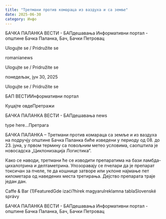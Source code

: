 ```yaml
---
title: "Третмани против комараца из ваздуха и са земље"
date: 2025-06-30
category: Инфо
---
```


БАЧКА ПАЛАНКА ВЕСТИ - БАПдешавања Информативни портал - општине Бачка Паланка, Бач, Бачки Петровац

Ulogujte se / Pridružite se

romanianews

Ulogujte se / Pridružite se

понедељак, јун 30, 2025

Ulogujte se / Pridružite se

БАП ВЕСТИИнформативни портал

Куцајте овдеПретражи

БАЧКА ПАЛАНКА ВЕСТИ - БАПдешавања news

type here...Претрага

БАЧКА ПАЛАНКА – Третмани против комараца са земље и из ваздуха на подручју општине Бачка Паланка биће изведени у периоду од 08. до 23. јуна, у првом термину са повољним метео условима, саопштила је новосадска „Циклонизација Логистика“.

Како се наводи, третмани ће се изводити препаратима на бази ламбда-цихалотрина и делтаметрина. Упозоравају се пчелари да је препарат токсичан за пчеле, те да кошнице затворе или уклоне најмање пет километара од наведених места третирања. Дејство препарата траје један дан.

Caffe & Bar (1)FeaturedGde izaći?hírek magyarulreklamna tablaSlovenské správy

БАЧКА ПАЛАНКА ВЕСТИ - БАПдешавања Информативни портал - општине Бачка Паланка, Бач, Бачки Петровац
